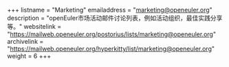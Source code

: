 +++
listname = "Marketing"
emailaddress = "marketing@openeuler.org"
description = "openEuler市场活动邮件讨论列表，例如活动组织，最佳实践分享等。"
websitelink = "https://mailweb.openeuler.org/postorius/lists/marketing@openeuler.org"
archivelink = "https://mailweb.openeuler.org/hyperkitty/list/marketing@openeuler.org"
weight =  6
+++
